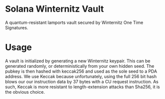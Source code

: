 # Solana Winternitz Vault
A quantum-resistant lamports vault secured by Winternitz One Time Signatures.

# Usage
A vault is initialized by generating a new Winternitz keypair. This can be generated randomly, or deterministically from your own hidden seed. The pubkey is then hashed with keccak256 and used as the sole seed to a PDA address. We use Keccak because unfortunately, using the full 256 bit hash blows our our instruction data by 37 bytes with a CU request instruction. As such, Keccak is more resistant to length-extension attacks than Sha256, it is the obvious choice.